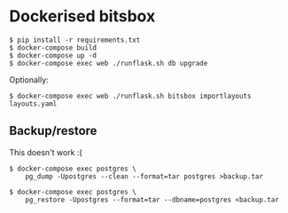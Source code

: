 # Dockerised bitsbox

```console
$ pip install -r requirements.txt
$ docker-compose build
$ docker-compose up -d
$ docker-compose exec web ./runflask.sh db upgrade
```

Optionally:

```console
$ docker-compose exec web ./runflask.sh bitsbox importlayouts layouts.yaml
```

## Backup/restore

This doesn't work :(

```console
$ docker-compose exec postgres \
	pg_dump -Upostgres --clean --format=tar postgres >backup.tar
```

```console
$ docker-compose exec postgres \
	pg_restore -Upostgres --format=tar --dbname=postgres <backup.tar
```
